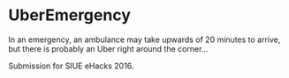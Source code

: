 # UberEmergency

In an emergency, an ambulance may take upwards of 20 minutes to arrive, but there is probably an Uber right around the corner...

Submission for SIUE eHacks 2016.
